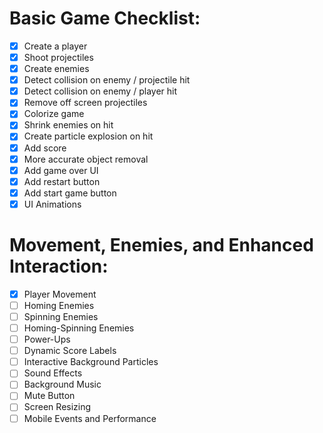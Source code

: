 # Basic Game Checklist:

- [x] Create a player
- [x] Shoot projectiles
- [x] Create enemies
- [x] Detect collision on enemy / projectile hit
- [x] Detect collision on enemy / player hit
- [x] Remove off screen projectiles
- [x] Colorize game
- [x] Shrink enemies on hit
- [x] Create particle explosion on hit
- [x] Add score
- [x] More accurate object removal
- [x] Add game over UI
- [x] Add restart button
- [x] Add start game button
- [x] UI Animations

# Movement, Enemies, and Enhanced Interaction:

- [x] Player Movement
- [ ] Homing Enemies
- [ ] Spinning Enemies
- [ ] Homing-Spinning Enemies
- [ ] Power-Ups
- [ ] Dynamic Score Labels
- [ ] Interactive Background Particles
- [ ] Sound Effects
- [ ] Background Music
- [ ] Mute Button
- [ ] Screen Resizing
- [ ] Mobile Events and Performance
